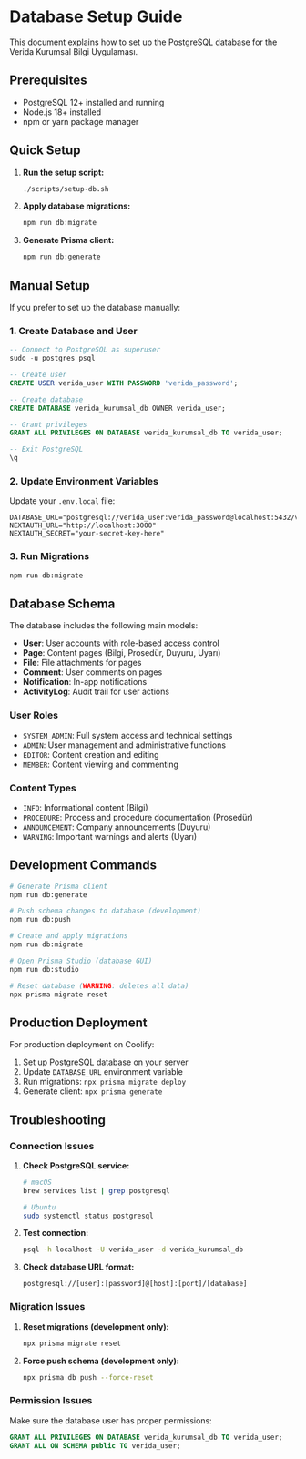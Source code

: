 # Database Setup Guide

This document explains how to set up the PostgreSQL database for the Verida Kurumsal Bilgi Uygulaması.

## Prerequisites

- PostgreSQL 12+ installed and running
- Node.js 18+ installed
- npm or yarn package manager

## Quick Setup

1. **Run the setup script:**
   ```bash
   ./scripts/setup-db.sh
   ```

2. **Apply database migrations:**
   ```bash
   npm run db:migrate
   ```

3. **Generate Prisma client:**
   ```bash
   npm run db:generate
   ```

## Manual Setup

If you prefer to set up the database manually:

### 1. Create Database and User

```sql
-- Connect to PostgreSQL as superuser
sudo -u postgres psql

-- Create user
CREATE USER verida_user WITH PASSWORD 'verida_password';

-- Create database
CREATE DATABASE verida_kurumsal_db OWNER verida_user;

-- Grant privileges
GRANT ALL PRIVILEGES ON DATABASE verida_kurumsal_db TO verida_user;

-- Exit PostgreSQL
\q
```

### 2. Update Environment Variables

Update your `.env.local` file:

```env
DATABASE_URL="postgresql://verida_user:verida_password@localhost:5432/verida_kurumsal_db"
NEXTAUTH_URL="http://localhost:3000"
NEXTAUTH_SECRET="your-secret-key-here"
```

### 3. Run Migrations

```bash
npm run db:migrate
```

## Database Schema

The database includes the following main models:

- **User**: User accounts with role-based access control
- **Page**: Content pages (Bilgi, Prosedür, Duyuru, Uyarı)
- **File**: File attachments for pages
- **Comment**: User comments on pages
- **Notification**: In-app notifications
- **ActivityLog**: Audit trail for user actions

### User Roles

- `SYSTEM_ADMIN`: Full system access and technical settings
- `ADMIN`: User management and administrative functions
- `EDITOR`: Content creation and editing
- `MEMBER`: Content viewing and commenting

### Content Types

- `INFO`: Informational content (Bilgi)
- `PROCEDURE`: Process and procedure documentation (Prosedür)
- `ANNOUNCEMENT`: Company announcements (Duyuru)
- `WARNING`: Important warnings and alerts (Uyarı)

## Development Commands

```bash
# Generate Prisma client
npm run db:generate

# Push schema changes to database (development)
npm run db:push

# Create and apply migrations
npm run db:migrate

# Open Prisma Studio (database GUI)
npm run db:studio

# Reset database (WARNING: deletes all data)
npx prisma migrate reset
```

## Production Deployment

For production deployment on Coolify:

1. Set up PostgreSQL database on your server
2. Update `DATABASE_URL` environment variable
3. Run migrations: `npx prisma migrate deploy`
4. Generate client: `npx prisma generate`

## Troubleshooting

### Connection Issues

1. **Check PostgreSQL service:**
   ```bash
   # macOS
   brew services list | grep postgresql
   
   # Ubuntu
   sudo systemctl status postgresql
   ```

2. **Test connection:**
   ```bash
   psql -h localhost -U verida_user -d verida_kurumsal_db
   ```

3. **Check database URL format:**
   ```
   postgresql://[user]:[password]@[host]:[port]/[database]
   ```

### Migration Issues

1. **Reset migrations (development only):**
   ```bash
   npx prisma migrate reset
   ```

2. **Force push schema (development only):**
   ```bash
   npx prisma db push --force-reset
   ```

### Permission Issues

Make sure the database user has proper permissions:

```sql
GRANT ALL PRIVILEGES ON DATABASE verida_kurumsal_db TO verida_user;
GRANT ALL ON SCHEMA public TO verida_user;
```